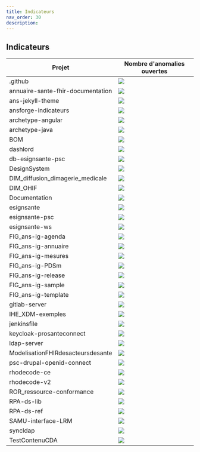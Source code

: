 ```yaml
---
title: Indicateurs
nav_order: 30
description: 
---
```


## Indicateurs

| Projet                                    | Nombre d'anomalies ouvertes                                   |
| ----------------------------------------- | ------------------------------------------------------------- |
|.github|<a href="https://github.com/ansforge/.github/issues" target="_blank"><img src="https://badgen.net/github/open-issues/ansforge/.github?label=" loading="lazy"> </a>|
|annuaire-sante-fhir-documentation|<a href="https://github.com/ansforge/annuaire-sante-fhir-documentation/issues" target="_blank"><img src="https://badgen.net/github/open-issues/ansforge/annuaire-sante-fhir-documentation?label=" loading="lazy"> </a>|
|ans-jekyll-theme|<a href="https://github.com/ansforge/ans-jekyll-theme/issues" target="_blank"><img src="https://badgen.net/github/open-issues/ansforge/ans-jekyll-theme?label=" loading="lazy"> </a>|
|ansforge-indicateurs|<a href="https://github.com/ansforge/ansforge-indicateurs/issues" target="_blank"><img src="https://badgen.net/github/open-issues/ansforge/ansforge-indicateurs?label=" loading="lazy"> </a>|
|archetype-angular|<a href="https://github.com/ansforge/archetype-angular/issues" target="_blank"><img src="https://badgen.net/github/open-issues/ansforge/archetype-angular?label=" loading="lazy"> </a>|
|archetype-java|<a href="https://github.com/ansforge/archetype-java/issues" target="_blank"><img src="https://badgen.net/github/open-issues/ansforge/archetype-java?label=" loading="lazy"> </a>|
|BOM|<a href="https://github.com/ansforge/BOM/issues" target="_blank"><img src="https://badgen.net/github/open-issues/ansforge/BOM?label=" loading="lazy"> </a>|
|dashlord|<a href="https://github.com/ansforge/dashlord/issues" target="_blank"><img src="https://badgen.net/github/open-issues/ansforge/dashlord?label=" loading="lazy"> </a>|
|db-esignsante-psc|<a href="https://github.com/ansforge/db-esignsante-psc/issues" target="_blank"><img src="https://badgen.net/github/open-issues/ansforge/db-esignsante-psc?label=" loading="lazy"> </a>|
|DesignSystem|<a href="https://github.com/ansforge/DesignSystem/issues" target="_blank"><img src="https://badgen.net/github/open-issues/ansforge/DesignSystem?label=" loading="lazy"> </a>|
|DIM_diffusion_dimagerie_medicale|<a href="https://github.com/ansforge/DIM_diffusion_dimagerie_medicale/issues" target="_blank"><img src="https://badgen.net/github/open-issues/ansforge/DIM_diffusion_dimagerie_medicale?label=" loading="lazy"> </a>|
|DIM_OHIF|<a href="https://github.com/ansforge/DIM_OHIF/issues" target="_blank"><img src="https://badgen.net/github/open-issues/ansforge/DIM_OHIF?label=" loading="lazy"> </a>|
|Documentation|<a href="https://github.com/ansforge/Documentation/issues" target="_blank"><img src="https://badgen.net/github/open-issues/ansforge/Documentation?label=" loading="lazy"> </a>|
|esignsante|<a href="https://github.com/ansforge/esignsante/issues" target="_blank"><img src="https://badgen.net/github/open-issues/ansforge/esignsante?label=" loading="lazy"> </a>|
|esignsante-psc|<a href="https://github.com/ansforge/esignsante-psc/issues" target="_blank"><img src="https://badgen.net/github/open-issues/ansforge/esignsante-psc?label=" loading="lazy"> </a>|
|esignsante-ws|<a href="https://github.com/ansforge/esignsante-ws/issues" target="_blank"><img src="https://badgen.net/github/open-issues/ansforge/esignsante-ws?label=" loading="lazy"> </a>|
|FIG_ans-ig-agenda|<a href="https://github.com/ansforge/FIG_ans-ig-agenda/issues" target="_blank"><img src="https://badgen.net/github/open-issues/ansforge/FIG_ans-ig-agenda?label=" loading="lazy"> </a>|
|FIG_ans-ig-annuaire|<a href="https://github.com/ansforge/FIG_ans-ig-annuaire/issues" target="_blank"><img src="https://badgen.net/github/open-issues/ansforge/FIG_ans-ig-annuaire?label=" loading="lazy"> </a>|
|FIG_ans-ig-mesures|<a href="https://github.com/ansforge/FIG_ans-ig-mesures/issues" target="_blank"><img src="https://badgen.net/github/open-issues/ansforge/FIG_ans-ig-mesures?label=" loading="lazy"> </a>|
|FIG_ans-ig-PDSm|<a href="https://github.com/ansforge/FIG_ans-ig-PDSm/issues" target="_blank"><img src="https://badgen.net/github/open-issues/ansforge/FIG_ans-ig-PDSm?label=" loading="lazy"> </a>|
|FIG_ans-ig-release|<a href="https://github.com/ansforge/FIG_ans-ig-release/issues" target="_blank"><img src="https://badgen.net/github/open-issues/ansforge/FIG_ans-ig-release?label=" loading="lazy"> </a>|
|FIG_ans-ig-sample|<a href="https://github.com/ansforge/FIG_ans-ig-sample/issues" target="_blank"><img src="https://badgen.net/github/open-issues/ansforge/FIG_ans-ig-sample?label=" loading="lazy"> </a>|
|FIG_ans-ig-template|<a href="https://github.com/ansforge/FIG_ans-ig-template/issues" target="_blank"><img src="https://badgen.net/github/open-issues/ansforge/FIG_ans-ig-template?label=" loading="lazy"> </a>|
|gitlab-server|<a href="https://github.com/ansforge/gitlab-server/issues" target="_blank"><img src="https://badgen.net/github/open-issues/ansforge/gitlab-server?label=" loading="lazy"> </a>|
|IHE_XDM-exemples|<a href="https://github.com/ansforge/IHE_XDM-exemples/issues" target="_blank"><img src="https://badgen.net/github/open-issues/ansforge/IHE_XDM-exemples?label=" loading="lazy"> </a>|
|jenkinsfile|<a href="https://github.com/ansforge/jenkinsfile/issues" target="_blank"><img src="https://badgen.net/github/open-issues/ansforge/jenkinsfile?label=" loading="lazy"> </a>|
|keycloak-prosanteconnect|<a href="https://github.com/ansforge/keycloak-prosanteconnect/issues" target="_blank"><img src="https://badgen.net/github/open-issues/ansforge/keycloak-prosanteconnect?label=" loading="lazy"> </a>|
|ldap-server|<a href="https://github.com/ansforge/ldap-server/issues" target="_blank"><img src="https://badgen.net/github/open-issues/ansforge/ldap-server?label=" loading="lazy"> </a>|
|ModelisationFHIRdesacteursdesante|<a href="https://github.com/ansforge/ModelisationFHIRdesacteursdesante/issues" target="_blank"><img src="https://badgen.net/github/open-issues/ansforge/ModelisationFHIRdesacteursdesante?label=" loading="lazy"> </a>|
|psc-drupal-openid-connect|<a href="https://github.com/ansforge/psc-drupal-openid-connect/issues" target="_blank"><img src="https://badgen.net/github/open-issues/ansforge/psc-drupal-openid-connect?label=" loading="lazy"> </a>|
|rhodecode-ce|<a href="https://github.com/ansforge/rhodecode-ce/issues" target="_blank"><img src="https://badgen.net/github/open-issues/ansforge/rhodecode-ce?label=" loading="lazy"> </a>|
|rhodecode-v2|<a href="https://github.com/ansforge/rhodecode-v2/issues" target="_blank"><img src="https://badgen.net/github/open-issues/ansforge/rhodecode-v2?label=" loading="lazy"> </a>|
|ROR_ressource-conformance|<a href="https://github.com/ansforge/ROR_ressource-conformance/issues" target="_blank"><img src="https://badgen.net/github/open-issues/ansforge/ROR_ressource-conformance?label=" loading="lazy"> </a>|
|RPA-ds-lib|<a href="https://github.com/ansforge/RPA-ds-lib/issues" target="_blank"><img src="https://badgen.net/github/open-issues/ansforge/RPA-ds-lib?label=" loading="lazy"> </a>|
|RPA-ds-ref|<a href="https://github.com/ansforge/RPA-ds-ref/issues" target="_blank"><img src="https://badgen.net/github/open-issues/ansforge/RPA-ds-ref?label=" loading="lazy"> </a>|
|SAMU-interface-LRM|<a href="https://github.com/ansforge/SAMU-interface-LRM/issues" target="_blank"><img src="https://badgen.net/github/open-issues/ansforge/SAMU-interface-LRM?label=" loading="lazy"> </a>|
|syncldap|<a href="https://github.com/ansforge/syncldap/issues" target="_blank"><img src="https://badgen.net/github/open-issues/ansforge/syncldap?label=" loading="lazy"> </a>|
|TestContenuCDA|<a href="https://github.com/ansforge/TestContenuCDA/issues" target="_blank"><img src="https://badgen.net/github/open-issues/ansforge/TestContenuCDA?label=" loading="lazy"> </a>|
